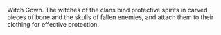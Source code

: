 Witch Gown. The witches of the clans bind protective spirits in carved pieces of bone and the skulls of fallen enemies, and attach them to their clothing for effective protection.